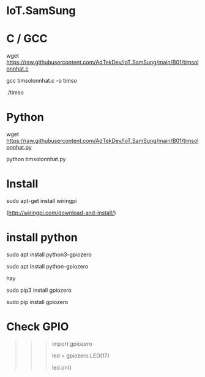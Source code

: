 # IoT.SamSung


# C / GCC

   wget https://raw.githubusercontent.com/AdTekDev/IoT.SamSung/main/B01/timsolonnhat.c
   
   gcc timsolonnhat.c -o timso
   
   ./timso


# Python 

wget   https://raw.githubusercontent.com/AdTekDev/IoT.SamSung/main/B01/timsolonnhat.py

python  timsolonnhat.py 


# Install

sudo apt-get install wiringpi

(http://wiringpi.com/download-and-install/)


# install python 


sudo apt install python3-gpiozero


sudo apt install python-gpiozero


hay

sudo pip3 install gpiozero

sudo pip install gpiozero


# Check GPIO 
>>> import gpiozero
>>> 
>>> led = gpiozero.LED(17)
>>> 
>>> led.on()
>>> 

